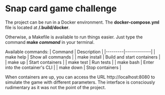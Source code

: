 # Snap card game challenge

The project can be run in a Docker environment. The **docker-compose.yml** file is located at **/.build/docker**.

Otherwise, a Makefile is available to run things easier. Just type the command **make *command*** in your terminal.

Available commands:
| Command | Description |
|---------|-------------|
| make help | Show all commands |
| make install | Build and start containers |
| make up | Start containers |
| make test | Run tests |
| make bash | Enter into the container's CLI |
| make down | Stop containers |

When containers are up, you can access the URL http://localhost:8080 to simulate the game with different parameters. The interface is consciously rudimentary as it was not the point of the project.